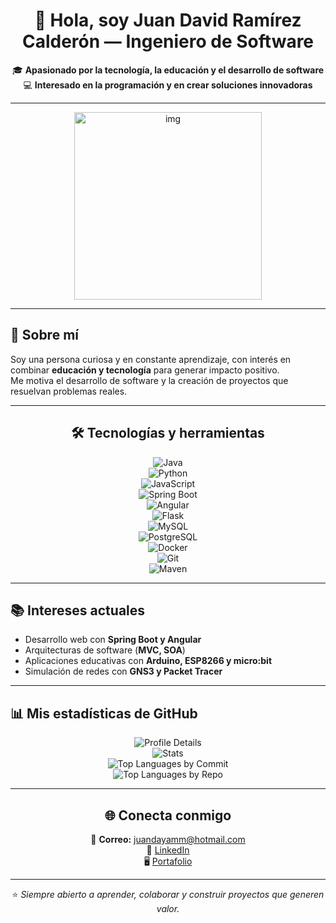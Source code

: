 <!-- Encabezado centrado -->
<div align="center">
  
# 👋 Hola, soy Juan David Ramírez Calderón — Ingeniero de Software

🎓 **Apasionado por la tecnología, la educación y el desarrollo de software**  
💻 **Interesado en la programación y en crear soluciones innovadoras** 

---

<!-- Imagen Opcional -->
<img src="https://github.com/user-attachments/assets/19566c2c-c95f-4ed7-8aab-d7455d22881a" alt="img" width="300"/>

---

</div>

## 🚀 Sobre mí  
Soy una persona curiosa y en constante aprendizaje, con interés en combinar **educación y tecnología** para generar impacto positivo.  
Me motiva el desarrollo de software y la creación de proyectos que resuelvan problemas reales.  

---

<div align="center">

## 🛠️ Tecnologías y herramientas  

![Java](https://img.shields.io/badge/Java-red?logo=openjdk&logoColor=white&style=for-the-badge)  
![Python](https://img.shields.io/badge/Python-3776AB?logo=python&logoColor=white&style=for-the-badge)  
![JavaScript](https://img.shields.io/badge/JavaScript-F7DF1E?logo=javascript&logoColor=black&style=for-the-badge)  
![Spring Boot](https://img.shields.io/badge/Spring_Boot-6DB33F?logo=springboot&logoColor=white&style=for-the-badge)  
![Angular](https://img.shields.io/badge/Angular-DD0031?logo=angular&logoColor=white&style=for-the-badge)  
![Flask](https://img.shields.io/badge/Flask-000000?logo=flask&logoColor=white&style=for-the-badge)  
![MySQL](https://img.shields.io/badge/MySQL-4479A1?logo=mysql&logoColor=white&style=for-the-badge)  
![PostgreSQL](https://img.shields.io/badge/PostgreSQL-4169E1?logo=postgresql&logoColor=white&style=for-the-badge)  
![Docker](https://img.shields.io/badge/Docker-2496ED?logo=docker&logoColor=white&style=for-the-badge)  
![Git](https://img.shields.io/badge/Git-F05032?logo=git&logoColor=white&style=for-the-badge)  
![Maven](https://img.shields.io/badge/Maven-C71A36?logo=apachemaven&logoColor=white&style=for-the-badge)  

</div>

---

## 📚 Intereses actuales  
- Desarrollo web con **Spring Boot y Angular**  
- Arquitecturas de software (**MVC, SOA**)  
- Aplicaciones educativas con **Arduino, ESP8266 y micro:bit**  
- Simulación de redes con **GNS3 y Packet Tracer**  

---

## 📊 Mis estadísticas de GitHub  

<div align="center">


<!-- Tarjetas modernas -->
![Profile Details](https://github-profile-summary-cards.vercel.app/api/cards/profile-details?username=Juanda099&theme=radical)  
![Stats](https://github-profile-summary-cards.vercel.app/api/cards/stats?username=Juanda099&theme=radical)  
![Top Languages by Commit](https://github-profile-summary-cards.vercel.app/api/cards/most-commit-language?username=Juanda099&theme=radical)  
![Top Languages by Repo](https://github-profile-summary-cards.vercel.app/api/cards/repos-per-language?username=Juanda099&theme=radical)  

</div>



---

<div align="center">
  
## 🌐 Conecta conmigo  
📧 **Correo:** juandayamm@hotmail.com  
💼 [LinkedIn](https://linkedin.com/in/juan-david-ramirez-calderon-03ab5327a/)  
🖥️ [Portafolio](https://tuportafolio.com)  

</div>

---

<div align="center">

⭐️ _Siempre abierto a aprender, colaborar y construir proyectos que generen valor._  

</div>

